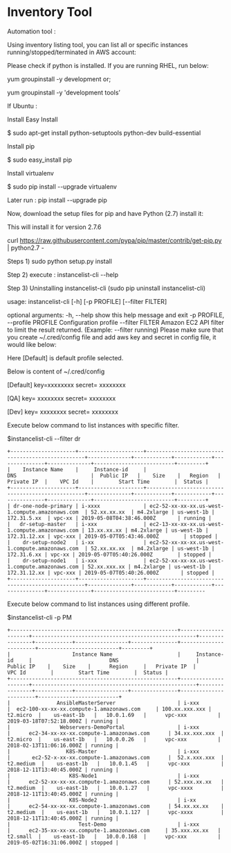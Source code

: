 Inventory Tool
============

Automation tool : 

Using inventory listing tool, you can list all or specific instances running/stopped/terminated in AWS account:

Please check if python is installed. If you are running RHEL, run below:

yum groupinstall -y development
or;

yum groupinstall -y 'development tools’

If Ubuntu :

Install Easy Install

$ sudo apt-get install python-setuptools python-dev build-essential 

Install pip

$ sudo easy_install pip 

Install virtualenv

$ sudo pip install --upgrade virtualenv 

Later run : pip install --upgrade pip

Now, download the setup files for pip and have Python (2.7) install it:

This will install it for version 2.7.6


curl https://raw.githubusercontent.com/pypa/pip/master/contrib/get-pip.py | python2.7 -



Steps 1) sudo python setup.py install

Step 2) execute : instancelist-cli --help 

Step 3) Uninstalling instancelist-cli (sudo pip uninstall instancelist-cli) 


usage: instancelist-cli [-h] [-p PROFILE] [--filter FILTER]

optional arguments:
  -h, --help            show this help message and exit
    -p PROFILE, --profile PROFILE
                            Configuration profile
                              --filter FILTER       Amazon EC2 API filter to limit the result returned.
                                                      (Example: --filter running)
Please make sure that you create ~/.cred/config file and add aws key and secret in config file, it would like below:

Here [Default]  is default profile selected.

Below is content of ~/.cred/config 

[Default] 
key=xxxxxxxx
secret= xxxxxxxx
                                                             
[QA]
key= xxxxxxxx
secret= xxxxxxxx
                                                                    
[Dev]
key= xxxxxxxx
secret= xxxxxxxx

Execute below command to list instances with specific filter. 

$instancelist-cli --filter dr 

```
+---------------------+---------------------+--------------------------------------------------+--------------+------------+------------+---------------+--------------+--------------------------+---------+
|    Instance Name    |     Instance-id     |                       DNS                        |  Public IP   |    Size    |   Region   |   Private IP  |    VPC Id    |        Start Time        |  Status |
+---------------------+---------------------+--------------------------------------------------+--------------+------------+------------+---------------+--------------+--------------------------+---------+
| dr-one-node-primary | i-xxxx              | ec2-52-xx-xx-xx.us-west-1.compute.amazonaws.com  | 52.xx.xx.xx  | m4.2xlarge | us-west-1b |  172.31.5.xx  | vpc-xx | 2019-05-08T04:38:46.000Z       | running |
|   dr-setup-master   | i-xxx               | ec2-13-xx-xx-xx.us-west-1.compute.amazonaws.com | 13.xx.xx.xx | m4.2xlarge | us-west-1b | 172.31.12.xx | vpc-xxx | 2019-05-07T05:43:46.000Z        | stopped |
|    dr-setup-node2   | i-xx                | ec2-52-xx-xx-xx.us-west-1.compute.amazonaws.com  | 52.xx.xx.xx  | m4.2xlarge | us-west-1b |  172.31.6.xx | vpc-xx | 2019-05-07T05:40:26.000Z        | stopped |
|    dr-setup-node1   | i-xxx               | ec2-52-xx-xx-xx.us-west-1.compute.amazonaws.com | 52.xx.xxx.xx | m4.2xlarge | us-west-1b | 172.31.12.xx | vpc-xxx | 2019-05-07T05:40:26.000Z       | stopped |
+---------------------+---------------------+--------------------------------------------------+--------------+------------+------------+---------------+--------------+--------------------------+---------

```
Execute below command to list instances using different profile.

$instancelist-cli -p PM

```
+------------------------------------------------------+---------------------+-----------------------------------------------------+----------------+------------+-----------------+---------------+-----------------------+--------------------------+---------+
|                    Instance Name                     |     Instance-id     |                         DNS                         |   Public IP    |    Size    |      Region     |   Private IP  |         VPC Id        |        Start Time        |  Status |
+------------------------------------------------------+---------------------+-----------------------------------------------------+----------------+------------+-----------------+---------------+-----------------------+--------------------------+
|               AnsibleMasterServer                    | i-xxx 			     |  ec2-100-xx-xx-xx.compute-1.amazonaws.com     | 100.xx.xxx.xxx |  t2.micro  |    us-east-1b   |   10.0.1.69   |      vpc-xxx          | 2019-03-18T07:52:18.000Z | running |
|                Webservers-DemoPortal                 | i-xxx               |      ec2-34-xx-xx-xx.compute-1.amazonaws.com      | 34.xx.xxx.xxx  |  t2.micro  |    us-east-1b   |   10.0.0.26   |      vpc-xxx          | 2018-02-13T11:06:16.000Z | running |
|                  K8S-Master                          | i-xxx               |       ec2-52-x-xx-xx.compute-1.amazonaws.com      |  52.x.xxx.xxx  | t2.medium  |    us-east-1b   |   10.0.1.45   |      vpc-xxx          | 2018-12-11T13:40:45.000Z | running |
|                   K8S-Node1                          | i-xxx               |      ec2-52-xx-xx-xx.compute-1.amazonaws.com      | 52.xxx.xx.xx   | t2.medium  |    us-east-1b   |   10.0.1.27   |      vpc-xxxx         | 2018-12-11T13:40:45.000Z | running |
|                   K8S-Node2                          | i-xx                |      ec2-54-xx-xx-xx.compute-1.amazonaws.com      | 54.xx.xx.xx    | t2.medium  |    us-east-1b   |   10.0.1.127  |      vpc-xxxx         | 2018-12-11T13:40:45.000Z | running |
|                      Test-Demo                       | i-xxx               |      ec2-35-xx-xx-xx.compute-1.amazonaws.com     | 35.xxx.xx.xx   |  t2.small  |    us-east-1b   |   10.0.0.168  |      vpc-xxx          | 2019-05-02T16:31:06.000Z | stopped |

```

